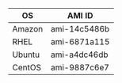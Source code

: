 OS     | AMI ID
-------|------------
Amazon | ami-14c5486b
RHEL   | ami-6871a115
Ubuntu | ami-a4dc46db
CentOS | ami-9887c6e7
